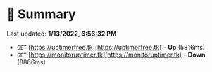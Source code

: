 # 📖 Summary
Last updated: **1/13/2022, 6:56:32 PM**

- `GET` [https://uptimerfree.tk](https://uptimerfree.tk) - **Up** (5816ms)
- `GET` [https://monitoruptimer.tk](https://monitoruptimer.tk) - **Down** (8866ms)
